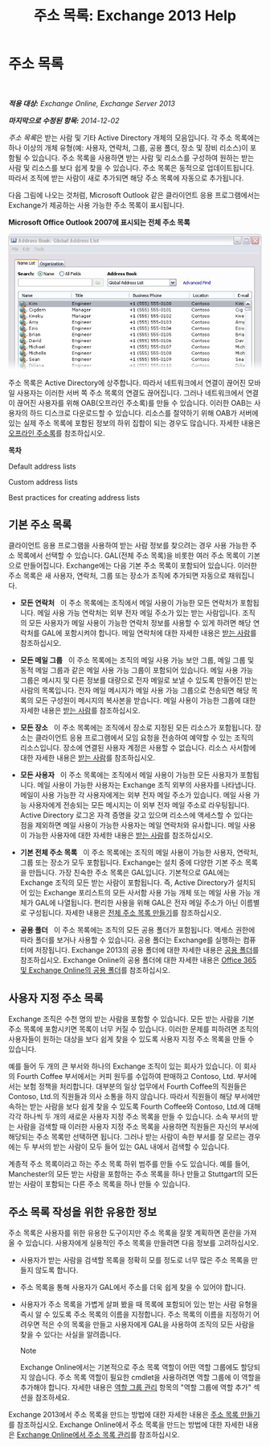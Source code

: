 ﻿---
title: '주소 목록: Exchange 2013 Help'
TOCTitle: 주소 목록
ms:assetid: 8ee2672a-3a45-4897-8cc0-fa23c374dbf9
ms:mtpsurl: https://technet.microsoft.com/ko-kr/library/Bb232119(v=EXCHG.150)
ms:contentKeyID: 50483658
ms.date: 05/22/2018
mtps_version: v=EXCHG.150
ms.translationtype: MT
---

# 주소 목록

 

_**적용 대상:** Exchange Online, Exchange Server 2013_

_**마지막으로 수정된 항목:** 2014-12-02_

*주소 목록*은 받는 사람 및 기타 Active Directory 개체의 모음입니다. 각 주소 목록에는 하나 이상의 개체 유형(예: 사용자, 연락처, 그룹, 공용 폴더, 장소 및 장비 리소스)이 포함될 수 있습니다. 주소 목록을 사용하면 받는 사람 및 리소스를 구성하여 원하는 받는 사람 및 리소스를 보다 쉽게 찾을 수 있습니다. 주소 목록은 동적으로 업데이트됩니다. 따라서 조직에 받는 사람이 새로 추가되면 해당 주소 목록에 자동으로 추가됩니다.

다음 그림에 나오는 것처럼, Microsoft Outlook 같은 클라이언트 응용 프로그램에서는 Exchange가 제공하는 사용 가능한 주소 목록이 표시됩니다.

**Microsoft Office Outlook 2007에 표시되는 전체 주소 목록**

![Outlook 2007에 표시된 주소 목록](images/Bb232119.54d7729c-2e28-4863-8944-b0c37dabbbb3(EXCHG.150).gif "Outlook 2007에 표시된 주소 목록")

주소 목록은 Active Directory에 상주합니다. 따라서 네트워크에서 연결이 끊어진 모바일 사용자는 이러한 서버 쪽 주소 목록의 연결도 끊어집니다. 그러나 네트워크에서 연결이 끊어진 사용자를 위해 OAB(오프라인 주소록)를 만들 수 있습니다. 이러한 OAB는 사용자의 하드 디스크로 다운로드할 수 있습니다. 리소스를 절약하기 위해 OAB가 서버에 있는 실제 주소 목록에 포함된 정보의 하위 집합이 되는 경우도 많습니다. 자세한 내용은 [오프라인 주소록](offline-address-books-exchange-2013-help.md)를 참조하십시오.

**목차**

Default address lists

Custom address lists

Best practices for creating address lists

## 기본 주소 목록

클라이언트 응용 프로그램을 사용하여 받는 사람 정보를 찾으려는 경우 사용 가능한 주소 목록에서 선택할 수 있습니다. GAL(전체 주소 목록)을 비롯한 여러 주소 목록이 기본으로 만들어집니다. Exchange에는 다음 기본 주소 목록이 포함되어 있습니다. 이러한 주소 목록은 새 사용자, 연락처, 그룹 또는 장소가 조직에 추가되면 자동으로 채워집니다.

  - **모든 연락처**   이 주소 목록에는 조직에서 메일 사용이 가능한 모든 연락처가 포함됩니다. 메일 사용 가능 연락처는 외부 전자 메일 주소가 있는 받는 사람입니다. 조직의 모든 사용자가 메일 사용이 가능한 연락처 정보를 사용할 수 있게 하려면 해당 연락처를 GAL에 포함시켜야 합니다. 메일 연락처에 대한 자세한 내용은 [받는 사람](recipients-exchange-2013-help.md)를 참조하십시오.

  - **모든 메일 그룹**   이 주소 목록에는 조직의 메일 사용 가능 보안 그룹, 메일 그룹 및 동적 메일 그룹과 같은 메일 사용 가능 그룹이 포함되어 있습니다. 메일 사용 가능 그룹은 메시지 및 다른 정보를 대량으로 전자 메일로 보낼 수 있도록 만들어진 받는 사람의 목록입니다. 전자 메일 메시지가 메일 사용 가능 그룹으로 전송되면 해당 목록의 모든 구성원이 메시지의 복사본을 받습니다. 메일 사용이 가능한 그룹에 대한 자세한 내용은 [받는 사람](recipients-exchange-2013-help.md)를 참조하십시오.

  - **모든 장소**   이 주소 목록에는 조직에서 장소로 지정된 모든 리소스가 포함됩니다. 장소는 클라이언트 응용 프로그램에서 모임 요청을 전송하여 예약할 수 있는 조직의 리소스입니다. 장소에 연결된 사용자 계정은 사용할 수 없습니다. 리소스 사서함에 대한 자세한 내용은 [받는 사람](recipients-exchange-2013-help.md)를 참조하십시오.

  - **모든 사용자**   이 주소 목록에는 조직에서 메일 사용이 가능한 모든 사용자가 포함됩니다. 메일 사용이 가능한 사용자는 Exchange 조직 외부의 사용자를 나타냅니다. 메일이 사용 가능한 각 사용자에게는 외부 전자 메일 주소가 있습니다. 메일 사용 가능 사용자에게 전송되는 모든 메시지는 이 외부 전자 메일 주소로 라우팅됩니다. Active Directory 로그온 자격 증명을 갖고 있으며 리소스에 액세스할 수 있다는 점을 제외하면 메일 사용이 가능한 사용자는 메일 연락처와 유사합니다. 메일 사용이 가능한 사용자에 대한 자세한 내용은 [받는 사람](recipients-exchange-2013-help.md)를 참조하십시오.

  - **기본 전체 주소 목록**   이 주소 목록에는 조직의 메일 사용이 가능한 사용자, 연락처, 그룹 또는 장소가 모두 포함됩니다. Exchange는 설치 중에 다양한 기본 주소 목록을 만듭니다. 가장 친숙한 주소 목록은 GAL입니다. 기본적으로 GAL에는 Exchange 조직의 모든 받는 사람이 포함됩니다. 즉, Active Directory가 설치되어 있는 Exchange 포리스트의 모든 사서함 사용 가능 개체 또는 메일 사용 가능 개체가 GAL에 나열됩니다. 편리한 사용을 위해 GAL은 전자 메일 주소가 아닌 이름별로 구성됩니다. 자세한 내용은 [전체 주소 목록 만들기](create-a-global-address-list-exchange-2013-help.md)를 참조하십시오.

  - **공용 폴더**   이 주소 목록에는 조직의 모든 공용 폴더가 포함됩니다. 액세스 권한에 따라 폴더를 보거나 사용할 수 있습니다. 공용 폴더는 Exchange를 실행하는 컴퓨터에 저장됩니다. Exchange 2013의 공용 폴더에 대한 자세한 내용은 [공용 폴더](public-folders-exchange-2013-help.md)를 참조하십시오. Exchange Online의 공용 폴더에 대한 자세한 내용은 [Office 365 및 Exchange Online의 공용 폴더](https://technet.microsoft.com/ko-kr/library/jj200758\(v=exchg.150\))를 참조하십시오.

## 사용자 지정 주소 목록

Exchange 조직은 수천 명의 받는 사람을 포함할 수 있습니다. 모든 받는 사람을 기본 주소 목록에 포함시키면 목록이 너무 커질 수 있습니다. 이러한 문제를 피하려면 조직의 사용자들이 원하는 대상을 보다 쉽게 찾을 수 있도록 사용자 지정 주소 목록을 만들 수 있습니다.

예를 들어 두 개의 큰 부서와 하나의 Exchange 조직이 있는 회사가 있습니다. 이 회사의 Fourth Coffee 부서에서는 커피 원두를 수입하여 판매하고 Contoso, Ltd. 부서에서는 보험 정책을 처리합니다. 대부분의 일상 업무에서 Fourth Coffee의 직원들은 Contoso, Ltd.의 직원들과 의사 소통을 하지 않습니다. 따라서 직원들이 해당 부서에만 속하는 받는 사람을 보다 쉽게 찾을 수 있도록 Fourth Coffee와 Contoso, Ltd.에 대해 각각 하나씩 두 개의 새로운 사용자 지정 주소 목록을 만들 수 있습니다. 소속 부서의 받는 사람을 검색할 때 이러한 사용자 지정 주소 목록을 사용하면 직원들은 자신의 부서에 해당되는 주소 목록만 선택하면 됩니다. 그러나 받는 사람이 속한 부서를 잘 모르는 경우에는 두 부서의 받는 사람이 모두 들어 있는 GAL 내에서 검색할 수 있습니다.

계층적 주소 목록이라고 하는 주소 목록 하위 범주를 만들 수도 있습니다. 예를 들어, Manchester의 모든 받는 사람을 포함하는 주소 목록을 하나 만들고 Stuttgart의 모든 받는 사람이 포함되는 다른 주소 목록을 하나 만들 수 있습니다.

## 주소 목록 작성을 위한 유용한 정보

주소 목록은 사용자를 위한 유용한 도구이지만 주소 목록을 잘못 계획하면 혼란을 가져올 수 있습니다. 사용자에게 실용적인 주소 목록을 만들려면 다음 정보를 고려하십시오.

  - 사용자가 받는 사람을 검색할 목록을 정확히 모를 정도로 너무 많은 주소 목록을 만들지 않도록 합니다.

  - 주소 목록을 통해 사용자가 GAL에서 주소를 더욱 쉽게 찾을 수 있어야 합니다.

  - 사용자가 주소 목록을 가볍게 살펴 봤을 때 목록에 포함되어 있는 받는 사람 유형을 즉시 알 수 있도록 주소 목록의 이름을 지정합니다. 주소 목록의 이름을 지정하기 어려우면 적은 수의 목록을 만들고 사용자에게 GAL을 사용하여 조직의 모든 사람을 찾을 수 있다는 사실을 알려줍니다.
    

    > [!NOTE]
    > Exchange Online에서는 기본적으로 주소 목록 역할이 어떤 역할 그룹에도 할당되지 않습니다. 주소 목록 역할이 필요한 cmdlet을 사용하려면 역할 그룹에 이 역할을 추가해야 합니다. 자세한 내용은 <A href="manage-role-groups-exchange-2013-help.md">역할 그룹 관리</A> 항목의 "역할 그룹에 역할 추가" 섹션을 참조하세요.



Exchange 2013에서 주소 목록을 만드는 방법에 대한 자세한 내용은 [주소 목록 만들기](create-an-address-list-exchange-2013-help.md)를 참조하십시오. Exchange Online에서 주소 목록을 만드는 방법에 대한 자세한 내용은 [Exchange Online에서 주소 목록 관리](https://technet.microsoft.com/ko-kr/library/jj983798\(v=exchg.150\))를 참조하십시오.

